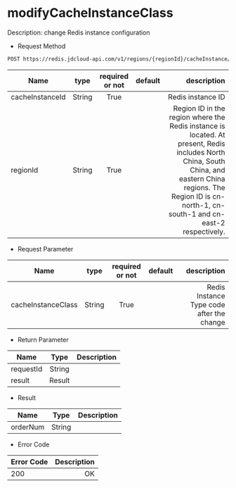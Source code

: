 # modifyCacheInstanceClass

Description: change Redis instance configuration

- Request Method
```xml
POST https://redis.jdcloud-api.com/v1/regions/{regionId}/cacheInstance/{cacheInstanceId}:modifyCacheInstanceClass
```
Name|type|required or not|default|description
---|:--:|:--:|:--:|---:
cacheInstanceId|String|True||Redis instance ID
regionId|String|True||Region ID in the region where the Redis instance is located. At present, Redis includes North China, South China, and eastern China regions. The Region ID is cn-north-1, cn-south-1 and cn-east-2 respectively.

- Request Parameter

Name|type|required or not|default|description
---|:--:|:--:|:--:|---:
cacheInstanceClass|String|True||Redis Instance Type code after the change

- Return Parameter

Name|Type|Description
---|:--:|---:
requestId|String|
result|Result|

- Result

Name|Type|Description
---|:--:|---:
orderNum|String|

- Error Code

Error Code|Description
---|---:
200|OK
